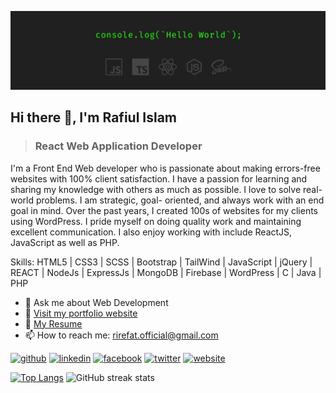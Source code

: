 ![Web Developer](web-dev.jpg)

## Hi there 👋, I'm Rafiul Islam
> ### React Web Application Developer

I'm a Front End Web developer who is passionate about making errors-free websites with 100% client satisfaction. I have a passion for
learning and sharing my knowledge with others as much as
possible. I love to solve real-world problems. I am strategic, goal-
oriented, and always work with an end goal in mind. Over the past
years, I created 100s of websites for my clients using WordPress. I pride myself on doing quality work and maintaining excellent communication. I also enjoy working with include ReactJS, JavaScript as well as PHP.

Skills: HTML5 | CSS3 | SCSS | Bootstrap | TailWind | JavaScript | jQuery |  REACT | NodeJs | ExpressJs | MongoDB | Firebase | WordPress | C | Java | PHP

- 💬 Ask me about Web Development 
- :link: [Visit my portfolio website](https://rirefat.netlify.app/)
- :page_with_curl: [My Resume](https://myresume-rirefat.netlify.app/)
- 📫 How to reach me: rirefat.official@gmail.com 


[<img src='https://cdn.jsdelivr.net/npm/simple-icons@3.0.1/icons/github.svg' alt='github' height='40'>](https://github.com/rirefat)    [<img src='https://cdn.jsdelivr.net/npm/simple-icons@3.0.1/icons/linkedin.svg' alt='linkedin' height='40'>](https://www.linkedin.com/in/rirefat/)  [<img src='https://cdn.jsdelivr.net/npm/simple-icons@3.0.1/icons/facebook.svg' alt='facebook' height='40'>](https://www.facebook.com/rafiulrefat.official)  [<img src='https://cdn.jsdelivr.net/npm/simple-icons@3.0.1/icons/twitter.svg' alt='twitter' height='40'>](https://twitter.com/rafiul_refat)  [<img src='https://cdn.jsdelivr.net/npm/simple-icons@3.0.1/icons/icloud.svg' alt='website' height='40'>](https://rirefat.netlify.app/)  

[![Top Langs](https://github-readme-stats.vercel.app/api/top-langs/?username=rirefat)](https://github.com/anuraghazra/github-readme-stats) ![GitHub streak stats](https://github-readme-streak-stats.herokuapp.com/?user=rirefat)  

